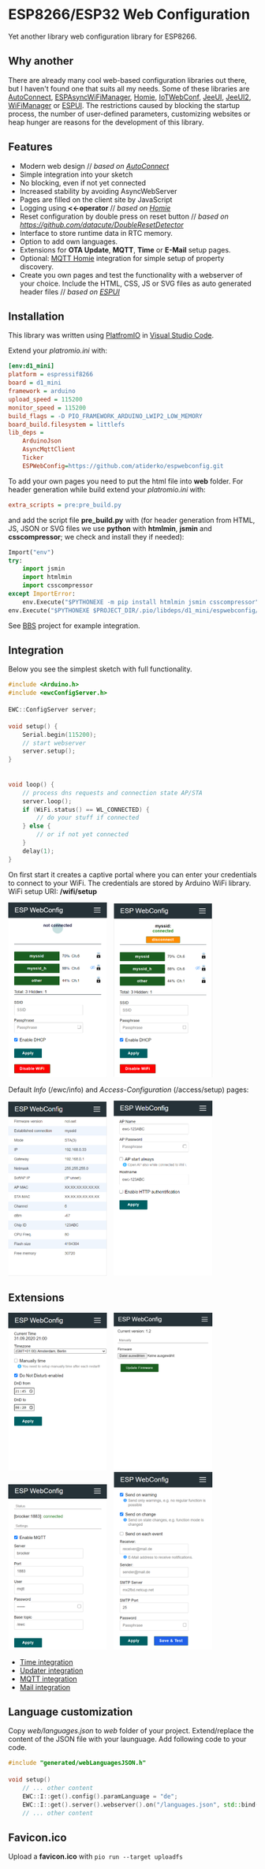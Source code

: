 # ESP8266/ESP32 Web Configuration

Yet another library web configuration library for ESP8266.

## Why another

There are already many cool web-based configuration libraries out there, but I haven't found one that suits all my needs. Some of these libraries are [AutoConnect](https://github.com/Hieromon/AutoConnect), [ESPAsyncWiFiManager](https://github.com/alanswx/ESPAsyncWiFiManager), [Homie](https://github.com/homieiot/homie-esp8266), [IoTWebConf](https://github.com/prampec/IotWebConf),  [JeeUI](https://github.com/jeecrypt/JeeUIFramework), [JeeUI2](https://github.com/jeecrypt/JeeUI2), [WiFiManager](https://github.com/tzapu/WiFiManager) or [ESPUI](https://github.com/s00500/ESPUI). The restrictions caused by blocking the startup process, the number of user-defined parameters, customizing websites or heap hunger are reasons for the development of this library.

## Features

- Modern web design // _based on [AutoConnect](https://github.com/Hieromon/AutoConnect)_
- Simple integration into your sketch
- No blocking, even if not yet connected
- Increased stability by avoiding AsyncWebServer
- Pages are filled on the client site by JavaScript
- Logging using __<<-operator__ // _based on [Homie](https://github.com/homieiot/homie-esp8266)_
- Reset configuration by double press on reset button // _based on https://github.com/datacute/DoubleResetDetector_
- Interface to store runtime data in RTC memory.
- Option to add own languages.
- Extensions for __OTA Update__, __MQTT__, __Time__ or __E-Mail__ setup pages.
- Optional: [MQTT Homie](https://homieiot.github.io) integration for simple setup of property discovery.
- Create you own pages and test the functionality with a webserver of your choice. Include the HTML, CSS, JS or SVG files as auto generated header files // _based on [ESPUI](https://github.com/s00500/ESPUI)_

## Installation

This library was written using [PlatfromIO](https://platformio.org/) in [Visual Studio Code](https://code.visualstudio.com/).

Extend your _platromio.ini_ with:
```ini
[env:d1_mini]
platform = espressif8266
board = d1_mini
framework = arduino
upload_speed = 115200
monitor_speed = 115200
build_flags = -D PIO_FRAMEWORK_ARDUINO_LWIP2_LOW_MEMORY
board_build.filesystem = littlefs
lib_deps =
    ArduinoJson
    AsyncMqttClient
    Ticker
    ESPWebConfig=https://github.com/atiderko/espwebconfig.git
```

To add your own pages you need to put the html file into __web__ folder.
For header generation while build extend your _platromio.ini_ with:
```ini
extra_scripts = pre:pre_build.py
```
and add the script file __pre_build.py__ with (for header generation from HTML, JS, JSON or SVG files we use __python__ with __htmlmin__, __jsmin__ and __csscompressor__; we check and install they if needed):
```python
Import("env")
try:
    import jsmin
    import htmlmin
    import csscompressor
except ImportError:
    env.Execute("$PYTHONEXE -m pip install htmlmin jsmin csscompressor")
env.Execute("$PYTHONEXE $PROJECT_DIR/.pio/libdeps/d1_mini/espwebconfig/scripts/generate_headers.py -p $PROJECT_DIR -n")
```

See [BBS](https://github.com/atiderko/bbs) project for example integration.

## Integration

Below you see the simplest sketch with full functionality.

```cpp
#include <Arduino.h>
#include <ewcConfigServer.h>

EWC::ConfigServer server;

void setup() {
    Serial.begin(115200);
    // start webserver
	server.setup();
}


void loop() {
    // process dns requests and connection state AP/STA
    server.loop();
    if (WiFi.status() == WL_CONNECTED) {
        // do your stuff if connected
    } else {
        // or if not yet connected
    }
    delay(1);
}
```
On first start it creates a captive portal where you can enter your credentials to connect to your WiFi. The credentials are stored by Arduino WiFi library. WiFi setup URI: __/wifi/setup__

<img src="docs/images/wifi_not_connected.png" width="200">&emsp;<img src="docs/images/wifi_connected.png" width="200">

Default _Info_ (/ewc/info) and _Access-Configuration_ (/access/setup) pages:

<img src="docs/images/info.png" width="200">&emsp;<img src="docs/images/access.png" width="200">

## Extensions

<img src="docs/images/time.png" width="200">&emsp;<img src="docs/images/updater.png" width="200">&emsp;<img src="docs/images/mqtt.png" width="200">&emsp;<img src="docs/images/mail.png" width="200">

- [Time integration](docs/time.md)
- [Updater integration](docs/updater.md)
- [MQTT integration](docs/mqtt.md)
- [Mail integration](docs/mail.md)

## Language customization

Copy _web/languages.json_ to _web_ folder of your project. Extend/replace the content of the JSON file with your launguage.
Add following code to your code.

```cpp
#include "generated/webLanguagesJSON.h"

void setup()
    // ... other content
    EWC::I::get().config().paramLanguage = "de";
    EWC::I::get().server().webserver().on("/languages.json", std::bind(&ConfigServer::sendContentG, &EWC::I::get().server(), ws, FPSTR(PROGMEM_CONFIG_APPLICATION_JSON), JSON_WEB_LANGUAGES_GZIP, sizeof(JSON_WEB_LANGUAGES_GZIP)));
    // ... other content
```

## Favicon.ico

Upload a __favicon.ico__ with ```pio run --target uploadfs```
